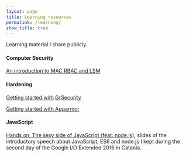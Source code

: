 ```yaml
---
layout: page
title: Learning resources
permalink: /learning/
show_title: true
---
```


Learning material I share publicly.

#### Computer Security

[An introduction to MAC RBAC and LSM](http://www.slideshare.net/pirafrank/an-introduction-to-mac-rbac-and-lsm)

#### Hardening

[Getting started with GrSecurity](http://www.slideshare.net/pirafrank/getting-started-with-grsecurity)

[Getting started with Apparmor](http://www.slideshare.net/pirafrank/getting-started-with-apparmor)

#### JavaScript

[Hands on: The sexy side of JavaScript (feat. node.js)](http://www.slideshare.net/pirafrank/hand-on-the-sexy-side-of-javascript-feat-nodejs), slides of the introductory speech about JavaScript, ES6 and node.js I kept during the second day of the Google I/O Extended 2016 in Catania.

